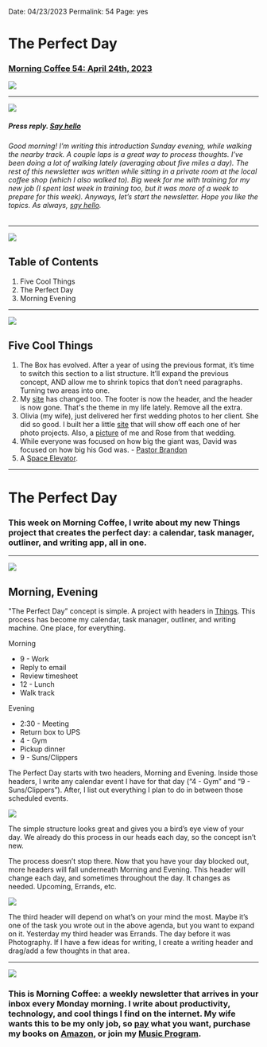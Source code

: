 
Date: 04/23/2023
Permalink: 54
Page: yes

# The Perfect Day

### [Morning Coffee 54: April 24th, 2023][1]

![][image-1]

---- 

![][image-2]

##### Press reply. [Say hello][2]

###### Good morning! I’m writing this introduction Sunday evening, while walking the nearby track. A couple laps is a great way to process thoughts. I’ve been doing a lot of walking lately (averaging about five miles a day). The rest of this newsletter was written while sitting in a private room at the local coffee shop (which I also walked to). Big week for me with training for my new job (I spent last week in training too, but it was more of a week to prepare for this week). Anyways, let’s start the newsletter. Hope you like the topics. As always, [say hello][3].

---- 

![][image-3]

## Table of Contents

1. Five Cool Things
2. The Perfect Day
3. Morning Evening

---- 

![][image-4]

## Five Cool Things

1. The Box has evolved. After a year of using the previous format, it’s time to switch this section to a list structure. It’ll expand the previous concept, AND allow me to shrink topics that don’t need paragraphs. Turning two areas into one.
2. My [site][4] has changed too. The footer is now the header, and the header is now gone. That's the theme in my life lately. Remove all the extra.
3. Olivia (my wife), just delivered her first wedding photos to her client. She did so good. I built her a little [site][5] that will show off each one of her photo projects. Also, a [picture][6] of me and Rose from that wedding.
4. While everyone was focused on how big the giant was, David was focused on how big his God was. - [Pastor Brandon][7]
5. A [Space Elevator][8].

---- 

# The Perfect Day

### This week on Morning Coffee, I write about my new Things project that creates the perfect day: a calendar, task manager, outliner, and writing app, all in one.

---- 

![][image-5]

## Morning, Evening

"The Perfect Day” concept is simple. A project with headers in [Things][9]. This process has become my calendar, task manager, outliner, and writing machine. One place, for everything.

Morning

- 9 - Work
- Reply to email
- Review timesheet
- 12 - Lunch
- Walk track

Evening

- 2:30 - Meeting
- Return box to UPS
- 4 - Gym
- Pickup dinner
- 9 - Suns/Clippers

The Perfect Day starts with two headers, Morning and Evening. Inside those headers, I write any calendar event I have for that day (“4 - Gym” and “9 - Suns/Clippers”). After, I list out everything I plan to do in between those scheduled events.

![][image-6]

The simple structure looks great and gives you a bird’s eye view of your day. We already do this process in our heads each day, so the concept isn’t new.

The process doesn’t stop there. Now that you have your day blocked out, more headers will fall underneath Morning and Evening. This header will change each day, and sometimes throughout the day. It changes as needed. Upcoming, Errands, etc.

![][image-7]

The third header will depend on what’s on your mind the most. Maybe it’s one of the task you wrote out in the above agenda, but you want to expand on it. Yesterday my third header was Errands. The day before it was Photography. If I have a few ideas for writing, I create a writing header and drag/add a few thoughts in that area.

---- 

![][image-8]

### This is Morning Coffee: a weekly newsletter that arrives in your inbox every Monday morning. I write about productivity, technology, and cool things I find on the internet. My wife wants this to be my only job, so [pay][10] what you want, purchase my books on [Amazon][11], or join my [Music Program][12].

[1]:	https://nashp.com/042423
[2]:	mailto:nashp@me.com
[3]:	mailto:nashp@me.com
[4]:	https://nashp.com
[5]:	https://photosbyolivia.com/
[6]:	https://blotcdn.com/blog_7d9c6729f90a4fd68ca68a09e88009f0/_image_cache/69768c41-56e9-423a-af4f-11f9cdbf79c4.jpg
[7]:	https://crosschurchhouma.com/media/9yjm6my/spring-training-part-1
[8]:	https://neal.fun/space-elevator/
[9]:	https://culturedcode.com/things/
[10]:	https://buy.stripe.com/fZe4jqd135LRc4U4gj
[11]:	https://www.amazon.com/dp/B0CQQG3JCF?binding=paperback&ref=dbs_dp_awt_sb_pc_tpbk
[12]:	https://patreon.com/nashp

[image-1]:	https://nashp.com/_media/mc.gif
[image-2]:	https://i.imgur.com/y18rJcA.jpg
[image-3]:	https://i.imgur.com/eO2hcg2.jpg
[image-4]:	https://media4.giphy.com/media/3oFzm3Fg8gdP9PNuw0/giphy.gif
[image-5]:	https://i.imgur.com/5FMZ9zK.jpg
[image-6]:	https://i.imgur.com/vH4BoSt.jpg
[image-7]:	https://i.imgur.com/kaoYh6z.jpg
[image-8]:	https://i.imgur.com/MwejBou.jpg